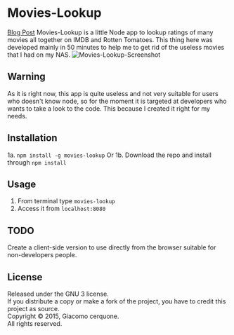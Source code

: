 # Movies-Lookup
[Blog Post](http://blog.giacomocerquone.com/movies-lookup-how-to-delete-600-movies-istantly/)
Movies-Lookup is a little Node app to lookup ratings of many movies all together on IMDB and Rotten Tomatoes. This thing here was developed mainly in 50 minutes to help me to get rid of the useless movies that I had on my NAS.
![Movies-Lookup-Screenshot](http://blog.giacomocerquone.com/wp-content/uploads/2015/12/Movies-Lookup-screenshot.jpg?4560df)

## Warning
As it is right now, this app is quite useless and not very suitable for users who doesn't know node, so for the moment it is targeted at developers who wants to take a look to the code. This because I created it right for my needs. 

## Installation
1a. `npm install -g movies-lookup`
Or
1b. Download the repo and install through `npm install`

## Usage
1. From terminal type `movies-lookup`
2. Access it from `localhost:8080`

## TODO
Create a client-side version to use directly from the browser suitable for non-developers people. 

## License
Released under the GNU 3 license.<br>
If you distribute a copy or make a fork of the project, you have to credit this project as source.<br>
Copyright © 2015, Giacomo cerquone.<br>
All rights reserved.
